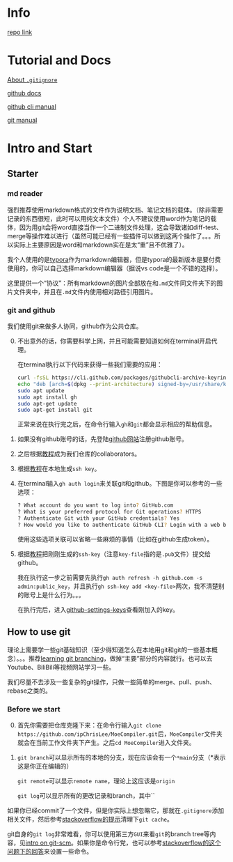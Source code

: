 # Info

[repo link](https://github.com/ipChrisLee/MoeCompiler)



# Tutorial and Docs

[About `.gitignore`](https://git-scm.com/docs/gitignore)

[github docs](https://git-scm.com/docs/gitignore)

[github cli manual](https://cli.github.com/manual/)

[git manual](https://git-scm.com/docs/user-manual)



# Intro and Start

## Starter

### md reader

强烈推荐使用markdown格式的文件作为说明文档、笔记文档的载体。（除非需要记录的东西很短，此时可以用纯文本文件）个人不建议使用word作为笔记的载体，因为用git会将word直接当作一个二进制文件处理，这会导致诸如diff-test、merge等操作难以进行（虽然可能已经有一些插件可以做到这两个操作了。。。所以实际上主要原因是word和markdown实在是太“重”且不优雅了）。

我个人使用的是[typora](https://typora.io)作为markdown编辑器，但是typora的最新版本是要付费使用的，你可以自己选择markdown编辑器（据说vs code是一个不错的选择）。

这里提供一个“协议”：所有markdown的图片全部放在和`.md`文件同文件夹下的图片文件夹中，并且在`.md`文件内使用相对路径引用图片。



### git and github

我们使用git来做多人协同，github作为公共仓库。

0. 不出意外的话，你需要科学上网，并且可能需要知道如何在terminal开启代理。

    在terminal执行以下代码来获得一些我们需要的应用：

    ```sh
    curl -fsSL https://cli.github.com/packages/githubcli-archive-keyring.gpg | sudo dd of=/usr/share/keyrings/githubcli-archive-keyring.gpg
    echo "deb [arch=$(dpkg --print-architecture) signed-by=/usr/share/keyrings/githubcli-archive-keyring.gpg] https://cli.github.com/packages stable main" | sudo tee /etc/apt/sources.list.d/github-cli.list > /dev/null
    sudo apt update
    sudo apt install gh
    sudo apt-get update
    sudo apt-get install git
    ```

    正常来说在执行完之后，在命令行输入`gh`和`git`都会显示相应的帮助信息。

1. 如果没有github账号的话，先登陆[github网站](https://github.com)注册github账号。

2. 之后根据[教程](https://medium.com/@jonathanmines/the-ultimate-github-collaboration-guide-df816e98fb67)成为我们仓库的collaborators。

3. 根据[教程](https://docs.github.com/en/authentication/connecting-to-github-with-ssh/generating-a-new-ssh-key-and-adding-it-to-the-ssh-agent)在本地生成`ssh key`。

4. 在terminal输入`gh auth login`来关联git和github。下图是你可以参考的一些选项：

    ```sh
    ? What account do you want to log into? GitHub.com
    ? What is your preferred protocol for Git operations? HTTPS
    ? Authenticate Git with your GitHub credentials? Yes
    ? How would you like to authenticate GitHub CLI? Login with a web browser
    ```

    使用这些选项关联可以省略一些麻烦的事情（比如在github生成token）。

5. 根据[教程](https://docs.github.com/en/authentication/connecting-to-github-with-ssh/adding-a-new-ssh-key-to-your-github-account)把刚刚生成的`ssh-key`（注意`key-file`指的是`.pub`文件）提交给github。

    我在执行这一步之前需要先执行`gh auth refresh -h github.com -s admin:public_key`，并且执行`gh ssh-key add <key-file>`两次，我不清楚别的账号上是什么行为。。。

    在执行完后，进入[github-settings-keys](https://github.com/settings/keys)查看刚加入的key。



## How to use git

理论上需要学一些git基础知识（至少得知道怎么在本地用git和git的一些基本概念）。。。推荐[learning git branching](https://learngitbranching.js.org/?locale=zh_CN)，做掉“主要”部分的内容就行。也可以去Youtube、BiliBili等视频网站学习一些。

我们尽量不去涉及一些复杂的git操作，只做一些简单的merge、pull、push、rebase之类的。



### Before we start

0. 首先你需要把仓库克隆下来：在命令行输入`git clone https://github.com/ipChrisLee/MoeCompiler.git`后，`MoeCompiler`文件夹就会在当前工作文件夹下产生。之后`cd MoeCompiler`进入文件夹。

1. `git branch`可以显示所有的本地的分支，现在应该会有一个`*main`分支（*表示这是你正在编辑的）

    `git remote`可以显示`remote name`，理论上这应该是`origin`

    `git log`可以显示所有的更改记录和branch，其中``



如果你已经commit了一个文件，但是你实际上想忽略它，那就在`.gitignore`添加相关文件，然后参考[stackoverflow的提示](https://stackoverflow.com/questions/29276283/remove-files-from-remote-branch-in-git)清理下`git cache`。



git自身的`git log`非常难看，你可以使用第三方`GUI`来看`git`的branch tree等内容，见[intro on git-scm](https://git-scm.com/download/gui/linux)。如果你是命令行党，也可以参考[stackoverflow的这个问题下的回答](https://stackoverflow.com/questions/1057564/pretty-git-branch-graphs)来设置一些命令。
